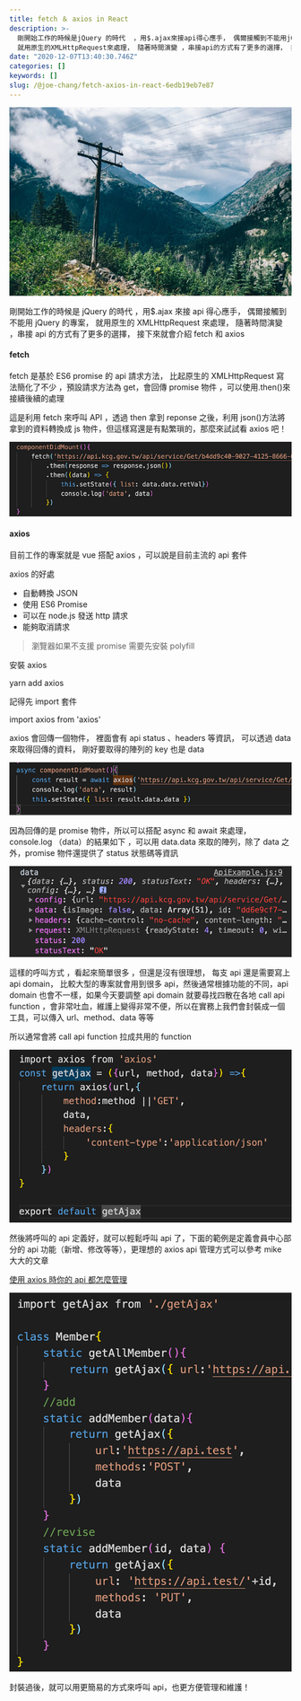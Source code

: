 ```yaml
---
title: fetch ＆ axios in React
description: >-
  剛開始工作的時候是jQuery 的時代  ，用$.ajax來接api得心應手， 偶爾接觸到不能用jQuery的專案，
  就用原生的XMLHttpRequest來處理， 隨著時間演變 ，串接api的方式有了更多的選擇， 接下來就會介紹 fetch 和 axios
date: "2020-12-07T13:40:30.746Z"
categories: []
keywords: []
slug: /@joe-chang/fetch-axios-in-react-6edb19eb7e87
---
```


![](./img/1__hLk1esqWCVEd5tZAqYmj__A.jpeg)

剛開始工作的時候是 jQuery 的時代 ，用$.ajax 來接 api 得心應手， 偶爾接觸到不能用 jQuery 的專案， 就用原生的 XMLHttpRequest 來處理， 隨著時間演變 ，串接 api 的方式有了更多的選擇， 接下來就會介紹 fetch 和 axios

#### fetch

fetch 是基於 ES6 promise 的 api 請求方法， 比起原生的 XMLHttpRequest 寫法簡化了不少 ，預設請求方法為 get，會回傳 promise 物件 ，可以使用.then()來接續後續的處理

這是利用 fetch 來呼叫 API ，透過 then 拿到 reponse 之後，利用 json()方法將拿到的資料轉換成 js 物件，但這樣寫還是有點繁瑣的，那麼來試試看 axios 吧！

![](./img/1__oHnzY13LHDkRx0pA6blX8A.png)

#### axios

目前工作的專案就是 vue 搭配 axios ，可以說是目前主流的 api 套件

axios 的好處

- 自動轉換 JSON
- 使用 ES6 Promise
- 可以在 node.js 發送 http 請求
- 能夠取消請求

> 瀏覽器如果不支援 promise 需要先安裝 polyfill

安裝 axios

yarn add axios

記得先 import 套件

import axios from 'axios'

axios 會回傳一個物件， 裡面會有 api status 、headers 等資訊， 可以透過 data 來取得回傳的資料， 剛好要取得的陣列的 key 也是 data

![](./img/1____6ncnNwpMLR9ZrKzmK8AlQ.png)

因為回傳的是 promise 物件，所以可以搭配 async 和 await 來處理，console.log （data）的結果如下 ，可以用 data.data 來取的陣列，除了 data 之外，promise 物件還提供了 status 狀態碼等資訊

![](./img/1__uy9SRX7dIOw7sU6Zeqa__EA.png)

這樣的呼叫方式 ，看起來簡單很多 ，但還是沒有很理想， 每支 api 還是需要寫上 api domain， 比較大型的專案就會用到很多 api，然後通常根據功能的不同，api domain 也會不一樣，如果今天要調整 api domain 就要尋找四散在各地 call api function ，會非常吐血，維護上變得非常不便，所以在實務上我們會封裝成一個工具，可以傳入 url、method、data 等等

所以通常會將 call api function 拉成共用的 function

![](./img/1__HyMSFapFcDgwe1OsIZoqUg.png)

然後將呼叫的 api 定義好，就可以輕鬆呼叫 api 了，下面的範例是定義會員中心部分的 api 功能（新增、修改等等），更理想的 axios api 管理方式可以參考 mike 大大的文章

[使用 axios 時你的 api 都怎麼管理](https://medium.com/i-am-mike/%E4%BD%BF%E7%94%A8axios%E6%99%82%E4%BD%A0%E7%9A%84api%E9%83%BD%E6%80%8E%E9%BA%BC%E7%AE%A1%E7%90%86-557d88365619)

![](./img/1__Uy38BMshGCySe52qvtw7zA.png)

封裝過後，就可以用更簡易的方式來呼叫 api，也更方便管理和維護！
